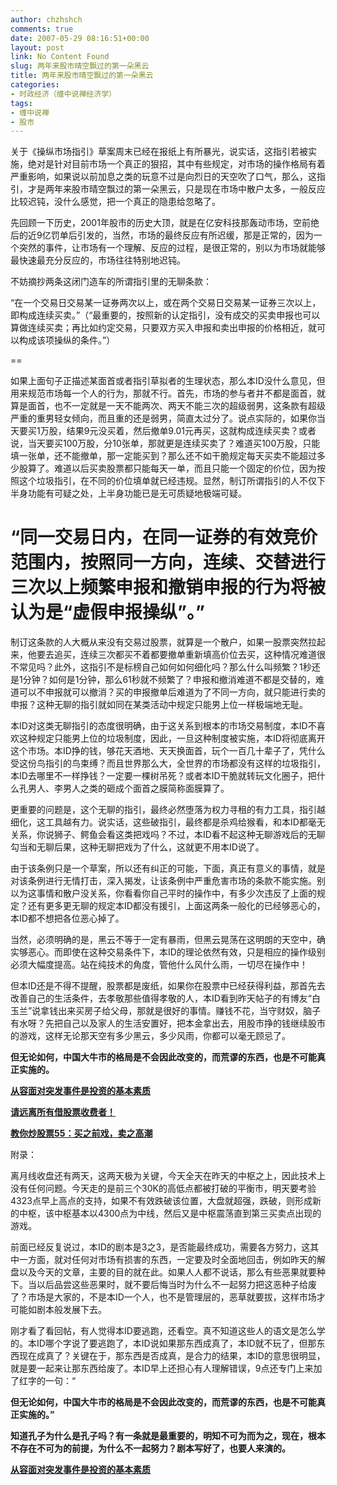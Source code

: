 ```yaml
---
author: chzhshch
comments: true
date: 2007-05-29 08:16:51+00:00
layout: post
link: No Content Found
slug: 两年来股市晴空飘过的第一朵黑云
title: 两年来股市晴空飘过的第一朵黑云
categories:
- 时政经济（缠中说禅经济学）
tags:
- 缠中说禅
- 股市
---
```


			

关于《操纵市场指引》草案周末已经在报纸上有所暴光，说实话，这指引若被实施，绝对是针对目前市场一个真正的狠招，其中有些规定，对市场的操作格局有着严重影响，如果说以前加息之类的玩意不过是向烈日的天空吹了口气，那么，这指引，才是两年来股市晴空飘过的第一朵黑云，只是现在市场中散户太多，一般反应比较迟钝，没什么感觉，把一个真正的隐患给忽略了。

先回顾一下历史，2001年股市的历史大顶，就是在亿安科技那轰动市场，空前绝后的近9亿罚单后引发的，当然，市场的最终反应有所迟缓，那是正常的，因为一个突然的事件，让市场有一个理解、反应的过程，是很正常的，别以为市场就能够最快速最充分反应的，市场往往特别地迟钝。

不妨摘抄两条这闭门造车的所谓指引里的无聊条款：

“在一个交易日交易某一证券两次以上，或在两个交易日交易某一证券三次以上，即构成连续买卖。”（“最重要的，按照新的认定指引，没有成交的买卖申报也可以算做连续买卖；再比如约定交易，只要双方买入申报和卖出申报的价格相近，就可以构成该项操纵的条件。”）

==

如果上面句子正描述某面首或者指引草拟者的生理状态，那么本ID没什么意见，但用来规范市场每一个人的行为，那就不行。首先，市场的参与者并不都是面首，就算是面首，也不一定就是一天不能两次、两天不能三次的超级弱男，这条款有超级严重的重男轻女倾向，而且重的还是弱男，简直太过分了。说点实际的，如果你当天要买1万股，结果9元没买着，然后撤单9.01元再买，这就构成连续买卖？或者说，当天要买100万股，分10张单，那就更是连续买卖了？难道买100万股，只能填一张单，还不能撤单，那一定能买到？那么还不如干脆规定每天买卖不能超过多少股算了。难道以后买卖股票都只能每天一单，而且只能一个固定的价位，因为按照这个垃圾指引，在不同的价位填单就已经违规。显然，制订所谓指引的人不仅下半身功能有可疑之处，上半身功能已是无可质疑地极端可疑。  


“同一交易日内，在同一证券的有效竞价范围内，按照同一方向，连续、交替进行三次以上频繁申报和撤销申报的行为将被认为是“虚假申报操纵”。”  
==

制订这条款的人大概从来没有交易过股票，就算是一个散户，如果一股票突然拉起来，他要去追买，连续三次都买不着都要撤单重新填高价位去买，这种情况难道很不常见吗？此外，这指引不是标榜自己如何如何细化吗？那么什么叫频繁？1秒还是1分钟？如何是1分钟，那么61秒就不频繁了？申报和撤消难道不都是交替的，难道可以不申报就可以撤消？买的申报撤单后难道为了不同一方向，就只能进行卖的申报？这种无聊的指引就如同在某类活动中规定只能男上位一样极端地无耻。

本ID对这类无聊指引的态度很明确，由于这关系到根本的市场交易制度，本ID不喜欢这种规定只能男上位的垃圾制度，因此，一旦这种制度被实施，本ID将彻底离开这个市场。本ID挣的钱，够花天酒地、天天换面首，玩个一百几十辈子了，凭什么受这份鸟指引的鸟束缚？而且世界那么大，全世界的市场都没有这样的垃圾指引，本ID去哪里不一样挣钱？一定要一棵树吊死？或者本ID干脆就转玩文化圈子，把什么孔男人、李男人之类的砸成个面首之膜简称面膜算了。 

更重要的问题是，这个无聊的指引，最终必然堕落为权力寻租的有力工具，指引越细化，这工具越有力。说实话，这些破指引，最终都是杀鸡给猴看，和本ID都毫无关系，你说狮子、鳄鱼会看这类把戏吗？不过，本ID看不起这种无聊游戏后的无聊勾当和无聊后果，这种无聊把戏为了什么，这就更不用本ID说了。

由于该条例只是一个草案，所以还有纠正的可能，下面，真正有意义的事情，就是对该条例进行无情打击，深入揭发，让该条例中严重危害市场的条款不能实施。别以为这事情和散户没关系，你看看你自己平时的操作中，有多少次违反了上面的规定？还有更多更无聊的规定本ID都没有援引，上面这两条一般化的已经够恶心的，本ID都不想把各位恶心掉了。

当然，必须明确的是，黑云不等于一定有暴雨，但黑云晃荡在这明朗的天空中，确实够恶心。而即使在这种交易条件下，本ID的理论依然有效，只是相应的操作级别必须大幅度提高。站在纯技术的角度，管他什么风什么雨，一切尽在操作中！

但本ID还是不得不提醒，股票都是废纸，如果你在股票中已经获得利益，那首先去改善自己的生活条件，去孝敬那些值得孝敬的人，本ID看到昨天帖子的有博友“白玉兰”说拿钱出来买房子给父母，那就是很好的事情。赚钱不花，当守财奴，脑子有水呀？先把自己以及家人的生活安置好，把本金拿出去，用股市挣的钱继续股市的游戏，这样无论那天空有多少黑云，多少风雨，你都可以毫无顾忌了。

**但无论如何，中国大牛市的格局是不会因此改变的，而荒谬的东西，也是不可能真正实施的。**

[**从容面对突发事件是投资的基本素质**](http://blog.sina.com.cn/u/486e105c01000avx)

[**请远离所有借股票收费者！**](http://blog.sina.com.cn/u/486e105c01000asd)

[**教你炒股票55：买之前戏，卖之高潮**](http://blog.sina.com.cn/u/486e105c01000aur)

附录：

离月线收盘还有两天，这两天极为关键，今天全天在昨天的中枢之上，因此技术上没有任何问题。今天走的是前三个30K的高低点都被打破的平衡市，明天要考验4323点早上高点的支持，如果不有效跌破该位置，大盘就超强，跌破，则形成新的中枢，该中枢基本以4300点为中线，然后又是中枢震荡直到第三买卖点出现的游戏。

前面已经反复说过，本ID的剧本是3之3，是否能最终成功，需要各方努力，这其中一方面，就对任何对市场有损害的东西，一定要及时全面地回击，例如昨天的解盘以及今天的文章，主要的目的就在此。如果人人都不说话，那么有些恶果就要种下。当以后品尝这些恶果时，就不要后悔当时为什么不一起努力把这恶种子给废了？市场是大家的，不是本ID一个人，也不是管理层的，恶草就要拔，这样市场才可能如剧本般发展下去。

刚才看了看回帖，有人觉得本ID要逃跑，还看空。真不知道这些人的语文是怎么学的。本ID哪个字说了要逃跑了，本ID说如果那东西成真了，本ID就不玩了，但那东西现在成真了？关键在于，那东西是否成真，是合力的结果，本ID的意思很明显，就是要一起来让那东西给废了。本ID早上还担心有人理解错误，9点还专门上来加了红字的一句：“

**但无论如何，中国大牛市的格局是不会因此改变的，而荒谬的东西，也是不可能真正实施的。”**

**知道孔子为什么是孔子吗？有一条就是最重要的，明知不可为而为之，现在，根本不存在不可为的前提，为什么不一起努力？剧本写好了，也要人来演的。**

[**从容面对突发事件是投资的基本素质**](http://blog.sina.com.cn/u/486e105c01000avx)
